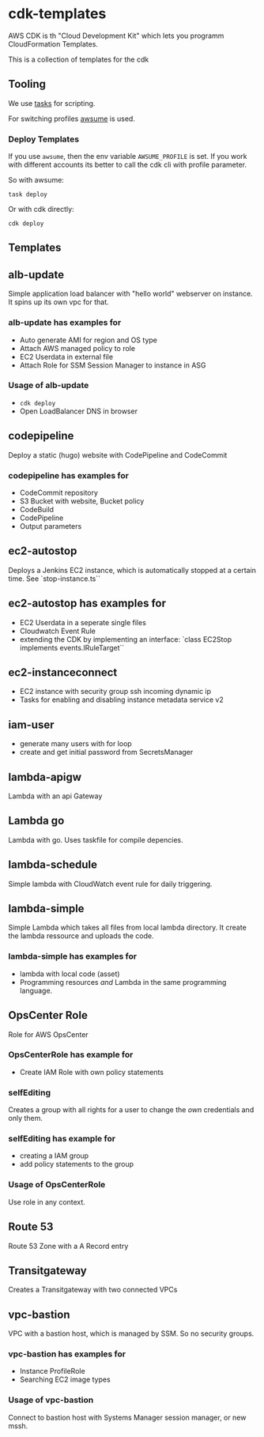 # cdk-templates

AWS CDK is th "Cloud Development Kit" which lets you programm CloudFormation Templates.

This is a collection of templates for the cdk

## Tooling

We use [tasks](https://taskfile.dev/#/) for scripting.

For switching profiles [awsume](https://github.com/trek10inc/awsume) is used.

### Deploy Templates

If you use `awsume`, then the env variable `AWSUME_PROFILE` is set. If you work with different accounts its better to call the cdk cli with profile parameter.

So with awsume:

`task deploy`

Or with cdk directly:

`cdk deploy`

## Templates

## alb-update

Simple application load balancer with "hello world" webserver on instance. It spins up its own vpc for that.

### alb-update has examples for

- Auto generate AMI for region and OS type
- Attach AWS managed policy to role
- EC2 Userdata in external file
- Attach Role for SSM Session Manager to instance in ASG

### Usage of alb-update

- `cdk deploy`
- Open LoadBalancer DNS in browser

## codepipeline

Deploy a static (hugo) website with CodePipeline and CodeCommit

### codepipeline has examples for

- CodeCommit repository
- S3 Bucket with website, Bucket policy
- CodeBuild
- CodePipeline
- Output parameters

## ec2-autostop

Deploys a Jenkins EC2 instance, which is automatically stopped at a certain time. See `stop-instance.ts``

## ec2-autostop has examples for

- EC2 Userdata in a seperate single files
- Cloudwatch Event Rule
- extending the CDK by implementing an interface:
    `class EC2Stop implements events.IRuleTarget``

## ec2-instanceconnect

- EC2 instance with security group ssh incoming dynamic ip
- Tasks for enabling and disabling instance metadata service v2

## iam-user

- generate many users with for loop
- create and get initial password from SecretsManager

## lambda-apigw

Lambda with an api Gateway

## Lambda go

Lambda with go.
Uses taskfile for compile depencies.

## lambda-schedule

Simple lambda with CloudWatch event rule for daily triggering.

## lambda-simple

Simple Lambda which takes all files from local lambda directory. It create the lambda ressource and uploads the code.

### lambda-simple has examples for

- lambda with local code (asset)
- Programming resources *and* Lambda in the same programming language.

## OpsCenter Role

Role for AWS OpsCenter

### OpsCenterRole has example for

- Create IAM Role with own policy statements

### selfEditing 

Creates a group with all rights for a user to change the *own* credentials and only them.

### selfEditing  has example for

- creating a IAM group
- add policy statements to the group


### Usage of OpsCenterRole

Use role in any context.

## Route 53

Route 53 Zone with a A Record entry

## Transitgateway

Creates a Transitgateway with two connected VPCs


## vpc-bastion

VPC with a bastion host, which is managed by SSM.
So no security groups.

### vpc-bastion has examples for

- Instance ProfileRole
- Searching EC2 image types

### Usage of vpc-bastion

Connect to bastion host with Systems Manager session manager, or new mssh.
